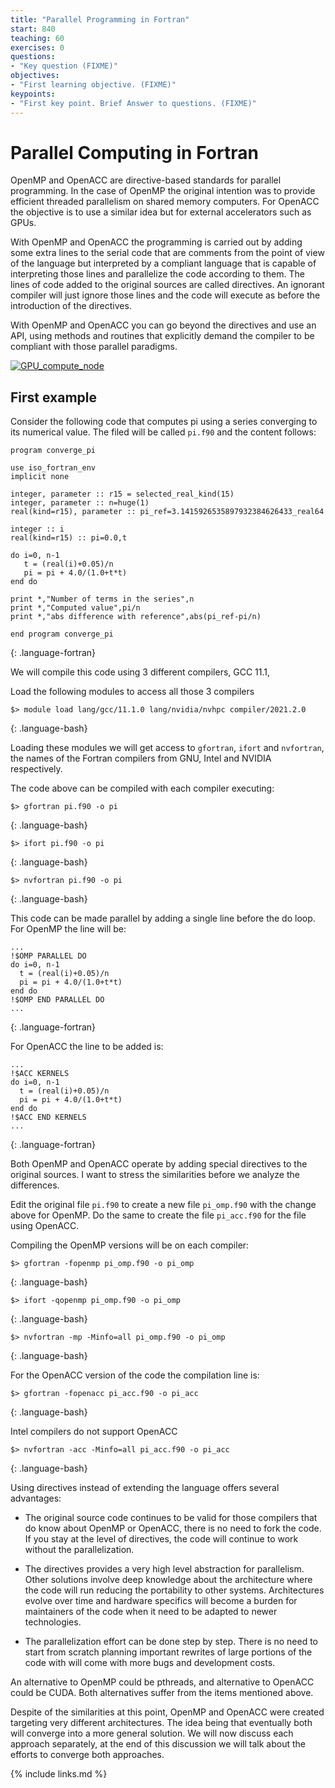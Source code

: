 ```yaml
---
title: "Parallel Programming in Fortran"
start: 840
teaching: 60
exercises: 0
questions:
- "Key question (FIXME)"
objectives:
- "First learning objective. (FIXME)"
keypoints:
- "First key point. Brief Answer to questions. (FIXME)"
---
```


# Parallel Computing in Fortran

OpenMP and OpenACC are directive-based standards for parallel programming. In the case of OpenMP the original intention was to provide efficient threaded parallelism on shared memory computers. For OpenACC the objective is to use a similar idea but for external accelerators such as GPUs.

With OpenMP and OpenACC the programming is carried out by adding some extra lines to the serial code that are comments from the point of view of the language but interpreted by a compliant language that is capable of interpreting those lines and parallelize the code according to them. The lines of code added to the original sources are called directives. An ignorant compiler will just ignore those lines and the code will execute as before the introduction of the directives.

With OpenMP and OpenACC you can go beyond the directives and use an API, using methods and routines that explicitly demand the compiler to be compliant with those parallel paradigms.

<a href="{{ page.root }}/fig/GPU_compute_node.png">
  <img src="{{ page.root }}/fig/GPU_compute_node.png" alt="GPU_compute_node" />
</a>


## First example

Consider the following code that computes pi using a series converging to its numerical value.
The filed will be called ``pi.f90`` and the content follows:

~~~
program converge_pi

use iso_fortran_env
implicit none

integer, parameter :: r15 = selected_real_kind(15)
integer, parameter :: n=huge(1)
real(kind=r15), parameter :: pi_ref=3.1415926535897932384626433_real64

integer :: i
real(kind=r15) :: pi=0.0,t

do i=0, n-1
   t = (real(i)+0.05)/n
   pi = pi + 4.0/(1.0+t*t)
end do

print *,"Number of terms in the series",n
print *,"Computed value",pi/n
print *,"abs difference with reference",abs(pi_ref-pi/n)

end program converge_pi
~~~
{: .language-fortran}

We will compile this code using 3 different compilers, GCC 11.1,

Load the following modules to access all those 3 compilers

~~~
$> module load lang/gcc/11.1.0 lang/nvidia/nvhpc compiler/2021.2.0
~~~
{: .language-bash}

Loading these modules we will get access to ``gfortran``, ``ifort`` and ``nvfortran``, the names of the Fortran compilers from GNU, Intel and NVIDIA respectively.

The code above can be compiled with each compiler executing:

~~~
$> gfortran pi.f90 -o pi
~~~
{: .language-bash}

~~~
$> ifort pi.f90 -o pi
~~~
{: .language-bash}

~~~
$> nvfortran pi.f90 -o pi
~~~
{: .language-bash}

This code can be made parallel by adding a single line before the do loop. For OpenMP the line will be:

~~~
...
!$OMP PARALLEL DO
do i=0, n-1
  t = (real(i)+0.05)/n
  pi = pi + 4.0/(1.0+t*t)
end do
!$OMP END PARALLEL DO
...
~~~
{: .language-fortran}

For OpenACC the line to be added is:

~~~
...
!$ACC KERNELS
do i=0, n-1
  t = (real(i)+0.05)/n
  pi = pi + 4.0/(1.0+t*t)
end do
!$ACC END KERNELS
...
~~~
{: .language-fortran}

Both OpenMP and OpenACC operate by adding special directives to the original sources. I want to stress the similarities before we analyze the differences.

Edit the original file ``pi.f90`` to create a new file ``pi_omp.f90`` with the change above for OpenMP. Do the same to create the file ``pi_acc.f90`` for the file using OpenACC.

Compiling the OpenMP versions will be on each compiler:

~~~
$> gfortran -fopenmp pi_omp.f90 -o pi_omp
~~~
{: .language-bash}

~~~
$> ifort -qopenmp pi_omp.f90 -o pi_omp
~~~
{: .language-bash}

~~~
$> nvfortran -mp -Minfo=all pi_omp.f90 -o pi_omp
~~~
{: .language-bash}

For the OpenACC version of the code the compilation line is:

~~~
$> gfortran -fopenacc pi_acc.f90 -o pi_acc
~~~
{: .language-bash}

Intel compilers do not support OpenACC

~~~
$> nvfortran -acc -Minfo=all pi_acc.f90 -o pi_acc
~~~
{: .language-bash}

Using directives instead of extending the language offers several advantages:

  * The original source code continues to be valid for those compilers that do know about OpenMP or OpenACC, there is no need to fork the code. If you stay at the level of directives, the code will continue to work without the parallelization.

  * The directives provides a very high level abstraction for parallelism. Other solutions involve deep knowledge about the architecture where the code will run reducing the portability to other systems. Architectures evolve over time and hardware specifics will become a burden for maintainers of the code when it need to be adapted to newer technologies.

  * The parallelization effort can be done step by step. There is no need to start from scratch planning important rewrites of large portions of the code with will come with more bugs and development costs.

An alternative to OpenMP could be pthreads, and alternative to OpenACC could be CUDA. Both alternatives suffer from the items mentioned above.

Despite of the similarities at this point, OpenMP and OpenACC were created targeting very different architectures. The idea being that eventually both will converge into a more general solution. We will now discuss each approach separately, at the end of this discussion we will talk about the efforts to converge both approaches.


{% include links.md %}
